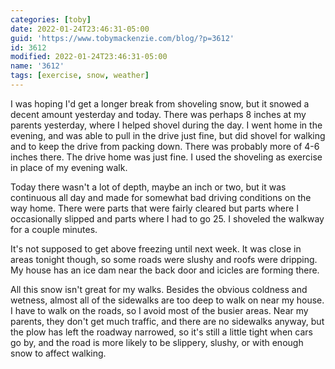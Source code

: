 ```yaml
---
categories: [toby]
date: 2022-01-24T23:46:31-05:00
guid: 'https://www.tobymackenzie.com/blog/?p=3612'
id: 3612
modified: 2022-01-24T23:46:31-05:00
name: '3612'
tags: [exercise, snow, weather]
---
```


I was hoping I'd get a longer break from shoveling snow, but it snowed a decent amount yesterday and today.<!--more-->  There was perhaps 8 inches at my parents yesterday, where I helped shovel during the day.  I went home in the evening, and was able to pull in the drive just fine, but did shovel for walking and to keep the drive from packing down.  There was probably more of 4-6 inches there.  The drive home was just fine.  I used the shoveling as exercise in place of my evening walk.

Today there wasn't a lot of depth, maybe an inch or two, but it was continuous all day and made for somewhat bad driving conditions on the way home.  There were parts that were fairly cleared but parts where I occasionally slipped and parts where I had to go 25.  I shoveled the walkway for a couple minutes.

It's not supposed to get above freezing until next week.  It was close in areas tonight though, so some roads were slushy and roofs were dripping.  My house has an ice dam near the back door and icicles are forming there.

All this snow isn't great for my walks.  Besides the obvious coldness and wetness, almost all of the sidewalks are too deep to walk on near my house.  I have to walk on the roads, so I avoid most of the busier areas.  Near my parents, they don't get much traffic, and there are no sidewalks anyway, but the plow has left the roadway narrowed, so it's still a little tight when cars go by, and the road is more likely to be slippery, slushy, or with enough snow to affect walking.
